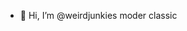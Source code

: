 - 👋 Hi, I’m @weirdjunkies
moder classic

<!---
weirdjunkies/weirdjunkies is a ✨ special ✨ repository because its `README.md` (this file) appears on your GitHub profile.
You can click the Preview link to take a look at your changes.
--->
